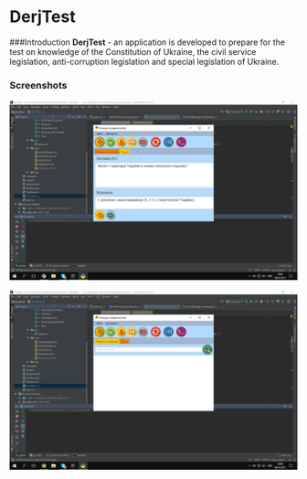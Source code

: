 # DerjTest

###Introduction
**DerjTest** - an application is developed to prepare for the test on knowledge 
of the Constitution of Ukraine, the civil service legislation, 
anti-corruption legislation and special legislation of Ukraine.

### Screenshots

![screen1](/screenshots/1.png)

![screen2](/screenshots/2.png)



